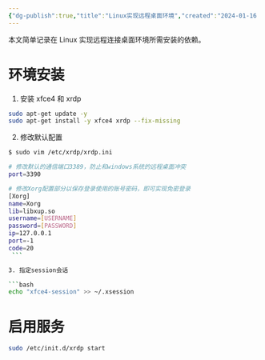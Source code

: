 ```yaml
---
{"dg-publish":true,"title":"Linux实现远程桌面环境","created":"2024-01-16 15:16","updated":"2024-01-29 15:00","tags":["ubuntu","tool"],"dg-path":"Tutorials/Linux实现远程桌面环境.md","permalink":"/Tutorials/Linux实现远程桌面环境/","dgPassFrontmatter":true,"noteIcon":"1"}
---
```



本文简单记录在 Linux 实现远程连接桌面环境所需安装的依赖。

# 环境安装

1. 安装 xfce4 和 xrdp

  ```bash
  sudo apt-get update -y
  sudo apt-get install -y xfce4 xrdp --fix-missing
  ```

2. 修改默认配置

  ```bash
  $ sudo vim /etc/xrdp/xrdp.ini

  # 修改默认的通信端口3389，防止和windows系统的远程桌面冲突
  port=3390

  # 修改Xorg配置部分以保存登录使用的账号密码，即可实现免密登录
  [Xorg]
  name=Xorg
  lib=libxup.so
  username=[USERNAME]
  password=[PASSWORD]
  ip=127.0.0.1
  port=-1
  code=20
  ```

3. 指定session会话

  ```bash
  echo "xfce4-session" >> ~/.xsession
  ```

# 启用服务

```bash
sudo /etc/init.d/xrdp start
```
